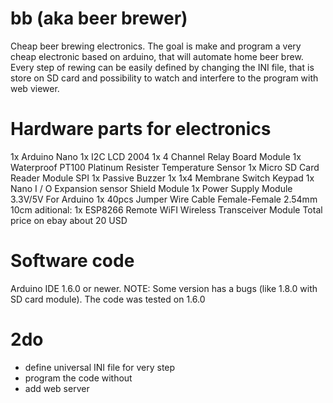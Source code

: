 # bb (aka beer brewer)
Cheap beer brewing electronics.
The goal is make and program a very cheap electronic based on arduino, that will automate home beer brew. Every step of rewing can be easily defined by changing the INI file, that is store on SD card and possibility to watch and interfere to the program with web viewer.

# Hardware parts for electronics
1x Arduino Nano
1x I2C LCD 2004
1x 4 Channel Relay Board Module
1x Waterproof PT100 Platinum Resister Temperature Sensor
1x Micro SD Card Reader Module SPI
1x Passive Buzzer
1x 1x4 Membrane Switch Keypad
1x Nano I / O Expansion sensor Shield Module
1x Power Supply Module 3.3V/5V For Arduino
1x 40pcs Jumper Wire Cable Female-Female 2.54mm 10cm
aditional: 1x ESP8266 Remote WiFI Wireless Transceiver Module
Total price on ebay about 20 USD

# Software code
Arduino IDE 1.6.0 or newer. NOTE: Some version has a bugs (like 1.8.0 with SD card module). The code was tested on 1.6.0

# 2do
* define universal INI file for very step
* program the code without
* add web server

